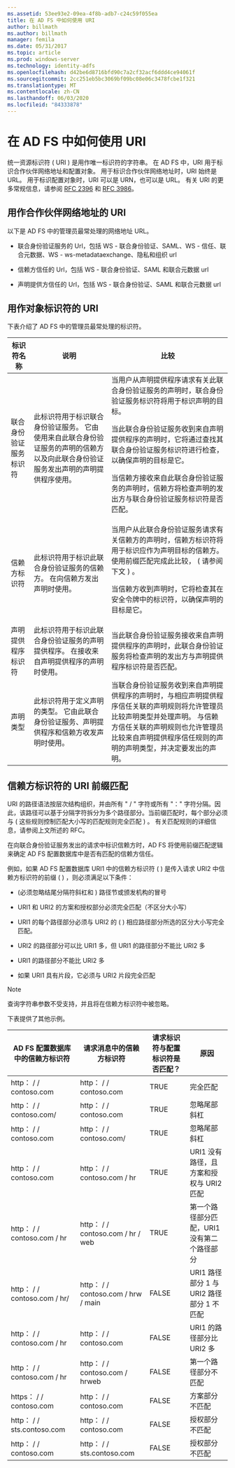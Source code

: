 ```yaml
---
ms.assetid: 53ee93e2-09ea-4f8b-adb7-c24c59f055ea
title: 在 AD FS 中如何使用 URI
author: billmath
ms.author: billmath
manager: femila
ms.date: 05/31/2017
ms.topic: article
ms.prod: windows-server
ms.technology: identity-adfs
ms.openlocfilehash: d42be6d8716bfd90c7a2cf32acf6ddd4ce94061f
ms.sourcegitcommit: 2cc251eb5bc3069bf09bc08e06c3478fcbe1f321
ms.translationtype: MT
ms.contentlocale: zh-CN
ms.lasthandoff: 06/03/2020
ms.locfileid: "84333878"
---
```

# <a name="how-uris-are-used-in-ad-fs"></a>在 AD FS 中如何使用 URI
统一资源标识符 \( URI \) 是用作唯一标识符的字符串。  在 AD FS 中，URI 用于标识合作伙伴网络地址和配置对象。  用于标识合作伙伴网络地址时，URI 始终是 URL。  用于标识配置对象时，URI 可以是 URN，也可以是 URL。  有关 URI 的更多常规信息，请参阅 [RFC 2396](https://go.microsoft.com/fwlink/?LinkId=48289) 和 [RFC 3986](https://go.microsoft.com/fwlink/?LinkId=90453)。  
  
## <a name="uris-as-partner-network-addresses"></a>用作合作伙伴网络地址的 URI  
以下是 AD FS 中的管理员最常处理的网络地址 URL。  
  
-   联合身份验证服务的 Url，包括 WS \- 联合身份验证、SAML、WS \- 信任、联合元数据、WS \- ws-metadataexchange、隐私和组织 url  
  
-   信赖方信任的 Url，包括 WS \- 联合身份验证、SAML 和联合元数据 url  
  
-   声明提供方信任的 Url，包括 WS \- 联合身份验证、SAML 和联合元数据 url  
  
## <a name="uris-as-object-identifiers"></a>用作对象标识符的 URI  
下表介绍了 AD FS 中的管理员最常处理的标识符。  
  
|标识符名称|说明|比较|  
|-------------------|---------------|---------------|  
|联合身份验证服务标识符|此标识符用于标识联合身份验证服务。  它由使用来自此联合身份验证服务的声明的信赖方以及向此联合身份验证服务发出声明的声明提供程序使用。|当用户从声明提供程序请求有关此联合身份验证服务的声明时，联合身份验证服务标识符将用于标识声明的目标。<p>当此联合身份验证服务收到来自声明提供程序的声明时，它将通过查找其联合身份验证服务标识符进行检查，以确保声明的目标是它。<p>当信赖方接收来自此联合身份验证服务的声明时，信赖方将检查声明的发出方与联合身份验证服务标识符是否匹配。|  
|信赖方标识符|此标识符用于标识此联合身份验证服务的信赖方。  在向信赖方发出声明时使用。|当用户从此联合身份验证服务请求有关信赖方的声明时，信赖方标识符将用于标识应作为声明目标的信赖方。  使用前缀匹配完成此比较， \( 请参阅下文 \) 。<p>当信赖方收到声明时，它将检查其在安全令牌中的标识符，以确保声明的目标是它。|  
|声明提供程序标识符|此标识符用于标识此联合身份验证服务的声明提供程序。  在接收来自声明提供程序的声明时使用。|当此联合身份验证服务接收来自声明提供程序的声明时，此联合身份验证服务将检查声明的发出方与声明提供程序标识符是否匹配。|  
|声明类型|此标识符用于定义声明的类型。  它由此联合身份验证服务、声明提供程序和信赖方收发声明时使用。|当联合身份验证服务收到来自声明提供程序的声明时，与相应声明提供程序信任关联的声明规则将允许管理员比较声明类型并处理声明。  与信赖方信任关联的声明规则也允许管理员比较来自声明提供程序信任规则的声明的声明类型，并决定要发出的声明。|  
  
## <a name="uri-prefix-matching-for-relying-party-identifiers"></a>信赖方标识符的 URI 前缀匹配  
URI 的路径语法按层次结构组织，并由所有 " \/ " 字符或所有 "：" 字符分隔。因此，该路径可以基于分隔字符拆分为多个路径部分。当前缀匹配时，每个部分必须与 \( 这些规则控制匹配大小写的匹配规则完全匹配 \) 。 有关匹配规则的详细信息，请参阅上文所述的 RFC。  
  
在向联合身份验证服务发出的请求中标识信赖方时，AD FS 将使用前缀匹配逻辑来确定 AD FS 配置数据库中是否有匹配的信赖方信任。  
  
例如，如果 AD FS 配置数据库 URI1 中的信赖方标识符 \( \) 是传入请求 URI2 中信赖方标识符的前缀 \( \) ，则必须满足以下条件：  
  
-   \(必须忽略结尾分隔符斜杠和 \) 路径节或颁发机构的冒号  
  
-   URI1 和 URI2 的方案和授权部分必须完全匹配（不区分大小写）  
  
-   URI1 的每个路径部分必须与 URI2 的 \( \) 相应路径部分所选的区分大小写完全匹配。  
  
-   URI2 的路径部分可以比 URI1 多，但 URI1 的路径部分不能比 URI2 多  
  
-   URI1 的路径部分不能比 URI2 多  
  
-   如果 URI1 具有片段，它必须与 URI2 片段完全匹配  
  
 >[!NOTE]
 > 查询字符串参数不受支持，并且将在信赖方标识符中被忽略。
  
下表提供了其他示例。 

|AD FS 配置数据库中的信赖方标识符|请求消息中的信赖方标识符|请求标识符与配置标识符是否匹配？|原因|  
|------------------------------------------------------------|-----------------------------------------------|------------------------------------------------------------|----------|  
|http： \/ \/ contoso.com|http： \/ \/ contoso.com|TRUE|完全匹配|  
|http： \/ \/ contoso.com\/|http： \/ \/ contoso.com|TRUE|忽略尾部斜杠|  
|http： \/ \/ contoso.com|http： \/ \/ contoso.com\/|TRUE|忽略尾部斜杠|  
|http： \/ \/ contoso.com|http： \/ \/ contoso.com \/ hr|TRUE|URI1 没有路径，且方案和授权与 URI2 匹配|  
|http： \/ \/ contoso.com \/ hr|http： \/ \/ contoso.com \/ hr \/ web|TRUE|第一个路径部分匹配，URI1 没有第二个路径部分|  
|http： \/ \/ contoso.com \/ hr\/|http： \/ \/ contoso.com \/ hrw \/ main|FALSE|URI1 路径部分 1 与 URI2 路径部分 1 不匹配|  
|http： \/ \/ contoso.com \/ hr|http： \/ \/ contoso.com|FALSE|URI1 的路径部分比 URI2 多|  
|http： \/ \/ contoso.com \/ hr|http： \/ \/ contoso.com \/ hrweb|FALSE|第一个路径部分不匹配|  
|https： \/ \/ contoso.com|http： \/ \/ contoso.com|FALSE|方案部分不匹配|  
|http： \/ \/ sts.contoso.com|http： \/ \/ contoso.com|FALSE|授权部分不匹配|  
|http： \/ \/ contoso.com|http： \/ \/ sts.contoso.com|FALSE|授权部分不匹配|  
  

